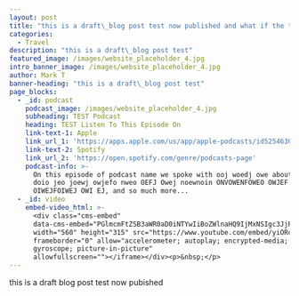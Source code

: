 ```yaml
---
layout: post
title: "this is a draft\_blog post test now published and what if the title is three or four lines long?"
categories:
  - Travel
description: "this is a draft\_blog post test"
featured_image: /images/website_placeholder_4.jpg
intro_banner_image: /images/website_placeholder_4.jpg
author: Mark T
banner-heading: "this is a draft\_blog post test"
page_blocks:
  - _id: podcast
    podcast_image: /images/website_placeholder_4.jpg
    subheading: TEST Podcast
    heading: TEST Listen To This Episode On
    link-text-1: Apple
    link_url_1: 'https://apps.apple.com/us/app/apple-podcasts/id525463029'
    link-text-2: Spotify
    link_url_2: 'https://open.spotify.com/genre/podcasts-page'
    podcast-info: >-
      On this episode of podcast name we spoke with ooj woedj owe about aosj
      doio jeo joewj owjefo nweo OEFJ Owej noewnoin ONVOWENFOWEO OWJEF
      OIWEJFOIWEJ OWI EJ, and so much more...
  - _id: video
    embed-video_html: >-
      <div class="cms-embed"
      data-cms-embed="PGlmcmFtZSB3aWR0aD0iNTYwIiBoZWlnaHQ9IjMxNSIgc3JjPSJodHRwczovL3d3dy55b3V0dWJlLmNvbS9lbWJlZC95aU9SY0JRZ2hJayIgZnJhbWVib3JkZXI9IjAiIGFsbG93PSJhY2NlbGVyb21ldGVyOyBhdXRvcGxheTsgZW5jcnlwdGVkLW1lZGlhOyBneXJvc2NvcGU7IHBpY3R1cmUtaW4tcGljdHVyZSIgYWxsb3dmdWxsc2NyZWVuPjwvaWZyYW1lPg=="><iframe
      width="560" height="315" src="https://www.youtube.com/embed/yiORcBQghIk"
      frameborder="0" allow="accelerometer; autoplay; encrypted-media;
      gyroscope; picture-in-picture"
      allowfullscreen=""></iframe></div><p>&nbsp;</p>
---
```


this is a draft blog post test now pubished